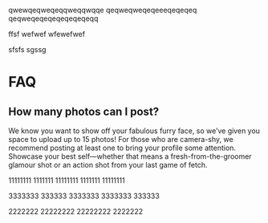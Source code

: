 qwewqeqweqeqqweqqwqqe
qeqweqweqeqeeeqeqeqeq
qeqweqeqeqeqeqeqeqeqq

ffsf
wefwef
wfewefwef


sfsfs
sgssg

# FAQ

## How many photos can I post?
 
We know you want to show off your fabulous furry face, so we’ve given you space to upload up to 15 photos! 
For those who are camera-shy, we recommend posting at least one to bring your profile some attention. 
Showcase your best self—whether that means a fresh-from-the-groomer glamour shot or an action shot from your last game of fetch.

11111111
1111111
11111111
1111111
11111111


3333333
333333
3333333
3333333
333333

2222222
22222222
22222222
2222222
